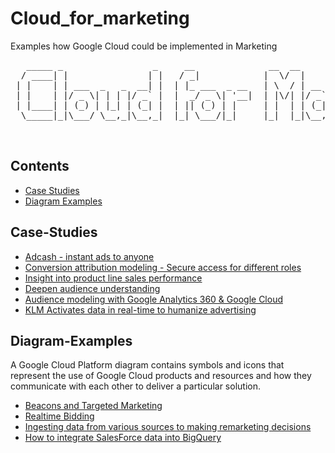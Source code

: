 # Cloud_for_marketing
Examples how Google Cloud could be implemented in Marketing

<PRE>
   _____ _                 _     __              __  __            _        _   _             
  / ____| |               | |   / _|            |  \/  |          | |      | | (_)            
 | |    | | ___  _   _  __| |  | |_ ___  _ __   | \  / | __ _ _ __| | _____| |_ _ _ __   __ _ 
 | |    | |/ _ \| | | |/ _` |  |  _/ _ \| '__|  | |\/| |/ _` | '__| |/ / _ \ __| | '_ \ / _` |
 | |____| | (_) | |_| | (_| |  | || (_) | |     | |  | | (_| | |  |   <  __/ |_| | | | | (_| |
  \_____|_|\___/ \__,_|\__,_|  |_| \___/|_|     |_|  |_|\__,_|_|  |_|\_\___|\__|_|_| |_|\__, |
                                                                                         __/ |
                                                                                        |___/ 
</PRE>

## Contents

- [Case Studies](#Case-Studies)
- [Diagram Examples](#Diagram-Examples)


## Case-Studies

- [Adcash - instant ads to anyone](https://media.featuredcustomers.com/CustomerCaseStudy.document/adcash.pdf)
- [Conversion attribution modeling - Secure access for different roles](https://www.servian.com/digital-marketing-discovery-analytics/)
- [Insight into product line sales performance](https://pythian.com/clients/luxury-fashion-house/)
- [Deepen audience understanding](http://services.google.com/fh/files/misc/lunametrics-pbs-analytics.pdf)
- [Audience modeling with Google Analytics 360 & Google Cloud](https://www.bounteous.com/insights/2017/03/01/audience-modeling-case-study/)
- [KLM Activates data in real-time to humanize advertising](https://www.thinkwithgoogle.com/intl/en-154/insights-inspiration/case-studies/klm-activates-data-real-time-using-relay42s-dmp-and-google-platform/)





## Diagram-Examples
A Google Cloud Platform diagram contains symbols and icons that represent the use of Google Cloud products and resources and how they communicate with each other to deliver a particular solution. 

- [Beacons and Targeted Marketing](https://online.visual-paradigm.com/cn/diagram-examples/google-cloud-platform-diagram/beacons-and-targeted-marketing/)
- [Realtime Bidding](https://online.visual-paradigm.com/diagram-examples/google-cloud-platform-diagram/real-time-bidding-digital-marketing/)
- [Ingesting data from various sources to making remarketing decisions](https://cloud.google.com/solutions/images/marketing-warehouse-architecture.svg)
- [How to integrate SalesForce data into BigQuery](http://www.e-nor.com/wp-content/uploads/pubs/whitepaper_sf-crm-data-bq.pdf)




